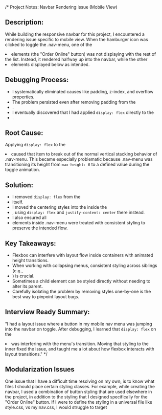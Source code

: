 /*
Project Notes: Navbar Rendering Issue (Mobile View)

## Description:
While building the responsive navbar for this project, I encountered a rendering issue specific to mobile view. When the hamburger icon was clicked to toggle the .nav-menu, one of the <li> elements (the "Order Online" button) was not displaying with the rest of the list. Instead, it rendered halfway up into the navbar, while the other <li> elements displayed below as intended.

## Debugging Process:
- I systematically eliminated causes like padding, z-index, and overflow properties.
- The problem persisted even after removing padding from the <li>.
- I eventually discovered that I had applied `display: flex` directly to the <li class="order-list">.

## Root Cause:
Applying `display: flex` to the <li> caused that item to break out of the normal vertical stacking behavior of .nav-menu. This became especially problematic because .nav-menu was transitioning its height from `max-height: 0` to a defined value during the toggle animation.

## Solution:
- I removed `display: flex` from the <li> itself.
- I moved the centering styles into the <a> inside the <li>, using `display: flex` and `justify-content: center` there instead.
- I also ensured all <li> elements inside .nav-menu were treated with consistent styling to preserve the intended flow.

## Key Takeaways:
- Flexbox can interfere with layout flow inside containers with animated height transitions.
- When working with collapsing menus, consistent styling across siblings (e.g., <li>) is crucial.
- Sometimes a child element can be styled directly without needing to alter its parent.
- Carefully isolating the problem by removing styles one-by-one is the best way to pinpoint layout bugs.

## Interview Ready Summary:
"I had a layout issue where a button in my mobile nav menu was jumping into the navbar on toggle. After debugging, I learned that `display: flex` on the <li> was interfering with the menu's transition. Moving that styling to the inner <a> fixed the issue, and taught me a lot about how flexbox interacts with layout transitions." */

## Modularization Issues
One issue that I have a difficult time resolving on my own, is to know what files I should place certain styling classes. For example, while creating the navbar, I used a combination of button styling that are used elsewhere in the project, in addition to the styling that I designed specifically for the "Order Online" button. If I were to define the styling in a universal file like style.css, vs my nav.css, I would struggle to target 